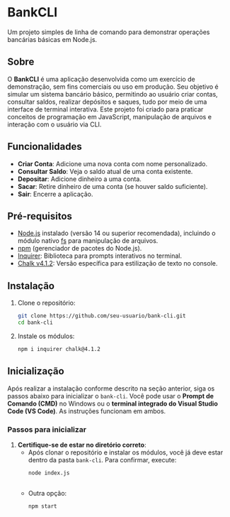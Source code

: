 # BankCLI

Um projeto simples de linha de comando para demonstrar operações bancárias básicas em Node.js.

## Sobre
O **BankCLI** é uma aplicação desenvolvida como um exercício de demonstração, sem fins comerciais ou uso em produção. Seu objetivo é simular um sistema bancário básico, permitindo ao usuário criar contas, consultar saldos, realizar depósitos e saques, tudo por meio de uma interface de terminal interativa. Este projeto foi criado para praticar conceitos de programação em JavaScript, manipulação de arquivos e interação com o usuário via CLI.

## Funcionalidades
- **Criar Conta**: Adicione uma nova conta com nome personalizado.
- **Consultar Saldo**: Veja o saldo atual de uma conta existente.
- **Depositar**: Adicione dinheiro a uma conta.
- **Sacar**: Retire dinheiro de uma conta (se houver saldo suficiente).
- **Sair**: Encerre a aplicação.

## Pré-requisitos
- [Node.js](https://nodejs.org/) instalado (versão 14 ou superior recomendada), incluindo o módulo nativo [fs](https://nodejs.reativa.dev/0046-node-module-fs/index) para manipulação de arquivos.
- [npm](https://www.npmjs.com/) (gerenciador de pacotes do Node.js).
- [Inquirer](https://www.npmjs.com/package/inquirer): Biblioteca para prompts interativos no terminal.
- [Chalk v4.1.2](https://www.npmjs.com/package/chalk/v/4.1.2): Versão específica para estilização de texto no console.

## Instalação
1. Clone o repositório:
   ```bash
   git clone https://github.com/seu-usuario/bank-cli.git
   cd bank-cli
2. Instale os módulos: 
   ```bash
   npm i inquirer chalk@4.1.2

## Inicialização

Após realizar a instalação conforme descrito na seção anterior, siga os passos abaixo para inicializar o `bank-cli`. Você pode usar o **Prompt de Comando (CMD)** no Windows ou o **terminal integrado do Visual Studio Code (VS Code)**. As instruções funcionam em ambos.

### Passos para inicializar

1. **Certifique-se de estar no diretório correto**:
   - Após clonar o repositório e instalar os módulos, você já deve estar dentro da pasta `bank-cli`. Para confirmar, execute:
     ```bash
     node index.js
    
   - Outra opção:
     ```bash
     npm start